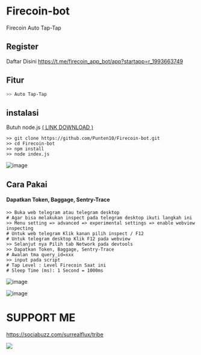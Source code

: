 # Firecoin-bot
Firecoin Auto Tap-Tap

## Register
Daftar Disini https://t.me/firecoin_app_bot/app?startapp=r_1993663749

## Fitur
```bash
>> Auto Tap-Tap
```

## instalasi
Butuh node.js [( LINK DOWNLOAD )](https://nodejs.org/en/download/prebuilt-installer)
```shell
>> git clone https://github.com/Punten10/Firecoin-bot.git
>> cd Firecoin-bot
>> npm install
>> node index.js
```
![image](https://github.com/Punten10/Firecoin-bot/assets/64400801/cf93383a-e7ff-47cd-b5d5-eef9e2d3bab2)

## Cara Pakai
#### Dapatkan Token, Baggage, Sentry-Trace
```shell
>> Buka web telegram atau telegram desktop
# Agar bisa melakukan inspect pada telegram desktop ikuti langkah ini
>> Menu setting => advanced => experimental settings => enable webview inspecting
# Untuk web telegram Klik kanan pilih inspect / F12
# Untuk telegram desktop Klik F12 pada webview
>> Selanjut nya Pilih tab Network pada devtools
>> Dapatkan Token, Baggage, Sentry-Trace
# Awalan tma query_id=xxx
>> input pada script
# Tap Level : Level Firecoin Saat ini
# Sleep Time (ms): 1 Second = 1000ms
```
![image](https://github.com/Punten10/Firecoin-bot/assets/64400801/bca397c2-4d6f-470d-8cde-5f8f01727efa)

![image](https://github.com/Punten10/Firecoin-bot/assets/64400801/04b04704-0709-4acd-9706-ec1033a7c78e)

# SUPPORT ME
https://sociabuzz.com/surrealflux/tribe

[<img src="https://img.shields.io/badge/Telegram-%40Me-orange">](https://t.me/zuiredrop)

